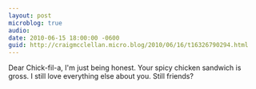 ```yaml
---
layout: post
microblog: true
audio: 
date: 2010-06-15 18:00:00 -0600
guid: http://craigmcclellan.micro.blog/2010/06/16/t16326790294.html
---
```

Dear Chick-fil-a, I'm just being honest.  Your spicy chicken sandwich is gross.  I still love everything else about you.  Still friends?
